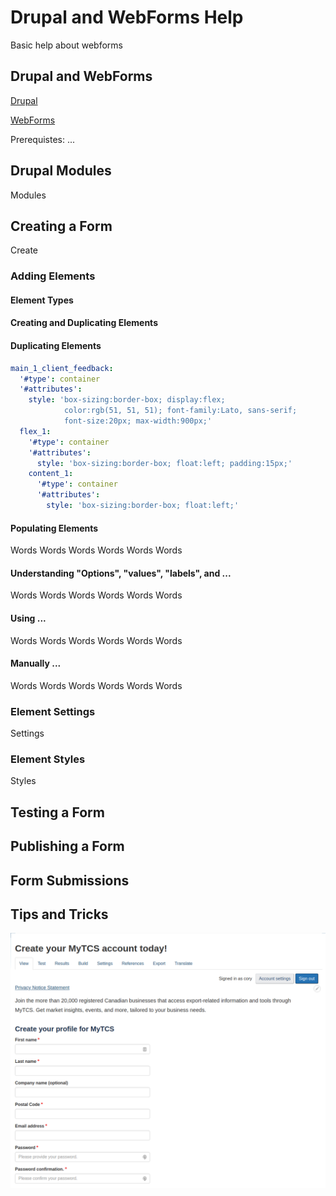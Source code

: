 # Drupal and WebForms Help
Basic help about webforms

## Drupal and WebForms
[Drupal](https://www.google.com)

[WebForms](https://www.google.com)

Prerequistes: ...

## Drupal Modules
Modules

## Creating a Form
Create

### Adding Elements
#### Element Types


#### Creating and Duplicating Elements

#### Duplicating Elements

```YAML
main_1_client_feedback:
  '#type': container
  '#attributes':
    style: 'box-sizing:border-box; display:flex; 
            color:rgb(51, 51, 51); font-family:Lato, sans-serif; 
            font-size:20px; max-width:900px;'
  flex_1:
    '#type': container
    '#attributes':
      style: 'box-sizing:border-box; float:left; padding:15px;'
    content_1:
      '#type': container
      '#attributes':
        style: 'box-sizing:border-box; float:left;'
```

#### Populating Elements
Words Words Words Words Words Words 

#### Understanding "Options", "values", "labels", and ...
Words Words Words Words Words Words 

#### Using ...
Words Words Words Words Words Words 

#### Manually ...
Words Words Words Words Words Words 

### Element Settings
Settings

### Element Styles
Styles

## Testing a Form

## Publishing a Form

## Form Submissions

## Tips and Tricks

![my_alt_text](./images/1.png  "1")


